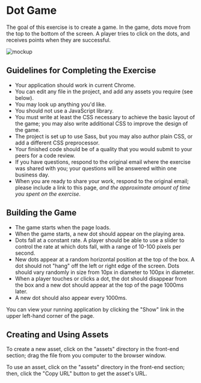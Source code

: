 # Dot Game

The goal of this exercise is to create a game. In the game, dots move from the top to the bottom of the screen. A player tries to click on the dots, and receives points when they are successful.

![mockup](https://cdn.gomix.com/5637e272-75b8-4d60-af04-8b0adc1b8093%2Fscreening-mockup.png)


## Guidelines for Completing the Exercise

- Your application should work in current Chrome. 
- You can edit any file in the project, and add any assets you require (see below).
- You may look up anything you'd like.
- You should not use a JavaScript library.
- You must write at least the CSS necessary to achieve the basic layout of the game; you may also write additional CSS to improve the design of the game. 
- The project is set up to use Sass, but you may also author plain CSS, or add a different CSS preprocessor.
- Your finished code should be of a quality that you would submit to your peers for a code review. 
- If you have questions, respond to the original email where the exercise was shared with you; your questions will be answered within one business day. 
- When you are ready to share your work, respond to the original email; please include a link to this page, _and the approximate amount of time you spent on the exercise_.

## Building the Game

- The game starts when the page loads. 
- When the game starts, a new dot should appear on the playing area. 
- Dots fall at a constant rate. A player should be able to use a slider to control the rate at which dots fall, with a range of 10-100 pixels per second.
- New dots appear at a random horizontal position at the top of the box. A dot should not "hang" off the left or right edge of the screen. Dots should vary randomly in size from 10px in diameter to 100px in diameter.
- When a player touches or clicks a dot, the dot should disappear from the box and a new dot should appear at the top of the page 1000ms later. 
- A new dot should also appear every 1000ms.

You can view your running application by clicking the "Show" link in the upper left-hand corner of the page. 

## Creating and Using Assets

To create a new asset, click on the "assets" directory in the front-end section; drag the file from you computer to the browser window.

To use an asset, click on the "assets" directory in the front-end section; then, click the "Copy URL" button to get the asset's URL.
